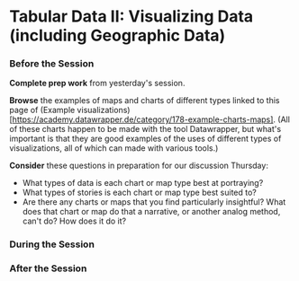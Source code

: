 # Tabular Data II: Visualizing Data (including Geographic Data)

### Before the Session

**Complete prep work** from yesterday's session.  

**Browse** the examples of maps and charts of different types linked to this page of (Example visualizations)[https://academy.datawrapper.de/category/178-example-charts-maps]. (All of these charts happen to be made with the tool Datawrapper, but what's important is that they are good examples of the uses of different types of visualizations, all of which can made with various tools.)  

**Consider** these questions in preparation for our discussion Thursday:
* What types of data is each chart or map type best at portraying?  
* What types of stories is each chart or map type best suited to?
* Are there any charts or maps that you find particularly insightful? What does that chart or map do that a narrative, or another analog method, can't do? How does it do it?

### During the Session


### After the Session
